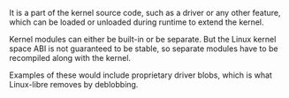 It is a part of the kernel source code, such as a driver or any other feature, which can be loaded or unloaded during runtime to extend the kernel.

Kernel modules can either be built-in or be separate. But the Linux kernel space ABI is not guaranteed to be stable, so separate modules have to be recompiled along with the kernel.

Examples of these would include proprietary driver blobs, which is what Linux-libre removes by deblobbing.